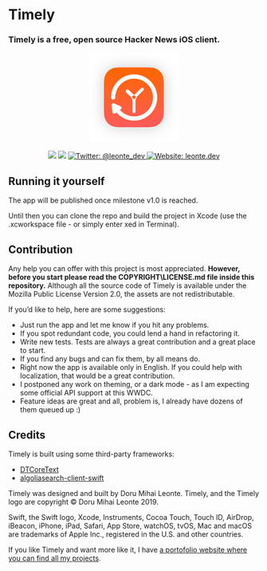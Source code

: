 # Timely
### Timely is a free, open source Hacker News iOS client.

<p align="center">
    <img src="AppIcon.png" />
</p>

<p align="center">
    <img src="https://img.shields.io/badge/iOS-12.0+-red.svg" />
    <img src="https://img.shields.io/badge/Swift-5.0-brightgreen.svg" />
    <a href="https://twitter.com/leonte_dev">
        <img src="https://img.shields.io/badge/Twitter-@leonte_dev-blue.svg?style=flat" alt="Twitter: @leonte_dev" />
    </a>
    <a href="https://leonte.dev">
        <img src="https://img.shields.io/badge/Web-leonte.dev-lightgrey.svg?style=flat" alt="Website: leonte.dev" />
    </a>
</p>


## Running it yourself

The app will be published once milestone v1.0 is reached. 

Until then you can clone the repo and build the project in Xcode (use the .xcworkspace file - or simply enter xed in Terminal).

## Contribution

Any help you can offer with this project is most appreciated.
**However, before you start please read the COPYRIGHT\LICENSE.md file inside this repository.** 
Although all the source code of Timely is available under the Mozilla Public License Version 2.0, the assets are not redistributable.

If you’d like to help, here are some suggestions:
- Just run the app and let me know if you hit any problems.
- If you spot redundant code, you could lend a hand in refactoring it.
- Write new tests. Tests are always a great contribution and a great place to start.
- If you find any bugs and can fix them, by all means do.
- Right now the app is available only in English. If you could help with localization, that would be a great contribution.
- I postponed any work on theming, or a dark mode - as I am expecting some official API support at this WWDC. 
- Feature ideas are great and all, problem is, I already have dozens of them queued up :)

## Credits
Timely is built using some third-party frameworks: 
- [DTCoreText](https://github.com/Cocoanetics/DTCoreText)
- [algoliasearch-client-swift](https://github.com/algolia/algoliasearch-client-swift)

Timely was designed and built by Doru Mihai Leonte. 
Timely, and the Timely logo are copyright © Doru Mihai Leonte 2019.

Swift, the Swift logo, Xcode, Instruments, Cocoa Touch, Touch ID, AirDrop, iBeacon, iPhone, iPad, Safari, App Store, watchOS, tvOS, Mac and macOS are trademarks of Apple Inc., registered in the U.S. and other countries. 

If you like Timely and want more like it, I have [a portofolio website where you can find all my projects](https://www.leonte.dev).
